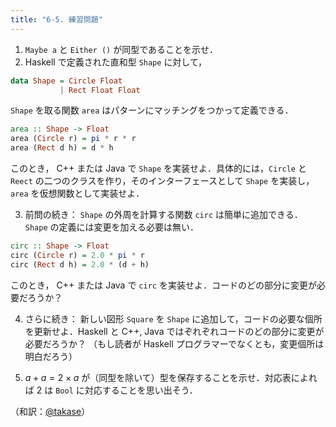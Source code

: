```yaml
---
title: "6-5. 練習問題"
---
```

1. `Maybe a` と `Either ()` が同型であることを示せ．
2. Haskell で定義された直和型 `Shape` に対して，

```haskell
data Shape = Circle Float 
           | Rect Float Float
```

`Shape` を取る関数 `area` はパターンにマッチングをつかって定義できる．

```haskell
area :: Shape -> Float
area (Circle r) = pi * r * r
area (Rect d h) = d * h
```

このとき， C++ または Java で `Shape` を実装せよ．具体的には，`Circle` と `Reect` の二つのクラスを作り，そのインターフェースとして `Shape` を実装し， `area` を仮想関数として実装せよ．

3. 前問の続き： `Shape` の外周を計算する関数 `circ` は簡単に追加できる． `Shape` の定義には変更を加える必要は無い．

```haskell
circ :: Shape -> Float
circ (Circle r) = 2.0 * pi * r
circ (Rect d h) = 2.0 * (d + h)
```

このとき， C++ または Java で `circ` を実装せよ．コードのどの部分に変更が必要だろうか？

4. さらに続き： 新しい図形 `Square` を `Shape` に追加して，コードの必要な個所を更新せよ．Haskell と C++, Java ではぞれぞれコードのどの部分に変更が必要だろうか？ （もし読者が Haskell プログラマーでなくとも，変更個所は明白だろう）

5. $a + a = 2 \times a$ が（同型を除いて）型を保存することを示せ．対応表によれば 2 は `Bool` に対応することを思い出そう．

（和訳：[@takase](https://zenn.dev/takase)）